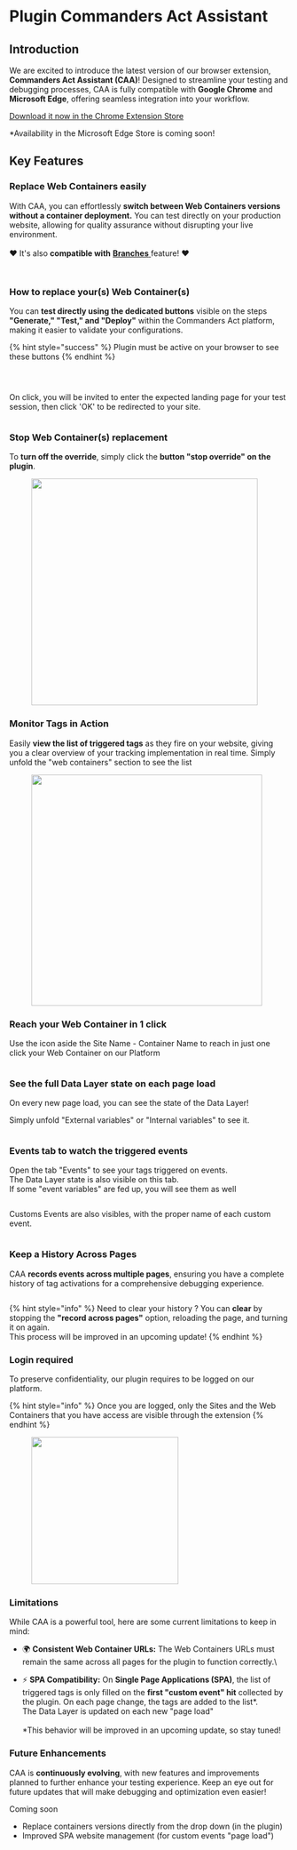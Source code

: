# Plugin Commanders Act Assistant

## Introduction

We are excited to introduce the latest version of our browser extension, **Commanders Act Assistant (CAA)**! Designed to streamline your testing and debugging processes, CAA is fully compatible with **Google Chrome** and **Microsoft Edge**, offering seamless integration into your workflow.

[Download it now in the Chrome Extension Store](https://chromewebstore.google.com/detail/commanders-act-assistant/lfaifjhjdolnpnlgeohohaalbeidhlpj)

\*Availability in the Microsoft Edge Store is coming soon!

## Key Features &#x20;

### Replace Web Containers easily

With CAA, you can effortlessly **switch between Web Containers versions without a container deployment.** You can test directly on your production website, allowing for quality assurance without disrupting your live environment.\
\
:heart: It's also **compatible with** [**Branches** ](../branches.md)feature! :heart:&#x20;

<figure><img src="../../../../../../../../.gitbook/assets/image (13).png" alt=""><figcaption></figcaption></figure>

<figure><img src="../../../../../../../../.gitbook/assets/Capture d&#x27;écran 2025-02-27 185120.png" alt=""><figcaption></figcaption></figure>

### How to replace your(s) Web Container(s)

You can **test directly using the dedicated buttons** visible on the steps **"Generate," "Test," and "Deploy"** within the Commanders Act platform, making it easier to validate your configurations.

{% hint style="success" %}
Plugin must be active on your browser to see these buttons
{% endhint %}

<figure><img src="../../../../../../../../.gitbook/assets/image (570).png" alt=""><figcaption></figcaption></figure>

<figure><img src="../../../../../../../../.gitbook/assets/image (571).png" alt=""><figcaption></figcaption></figure>

<figure><img src="../../../../../../../../.gitbook/assets/image (572).png" alt=""><figcaption></figcaption></figure>

On click, you will be invited to enter the expected landing page for your test session, then click 'OK' to be redirected to your site.

<figure><img src="../../../../../../../../.gitbook/assets/image (575).png" alt=""><figcaption></figcaption></figure>

### Stop Web Container(s) replacement&#x20;

To **turn off the override**, simply click the **button "stop override" on the plugin**.

<figure><img src="../../../../../../../../.gitbook/assets/image (1) (1) (1) (1).png" alt="" width="408"><figcaption></figcaption></figure>

### Monitor Tags in Action

Easily **view the list of triggered tags** as they fire on your website, giving you a clear overview of your tracking implementation in real time. Simply unfold the "web containers" section to see the list

<figure><img src="../../../../../../../../.gitbook/assets/image (603).png" alt="" width="416"><figcaption></figcaption></figure>

### Reach your Web Container in 1 click

Use the icon aside the Site Name - Container Name to reach in just one click your Web Container on our Platform

<figure><img src="../../../../../../../../.gitbook/assets/image (14).png" alt=""><figcaption></figcaption></figure>

### See the full Data Layer state on each page load

On every new page load, you can see the state of the Data Layer!

Simply unfold "External variables" or "Internal variables" to see it.

<figure><img src="../../../../../../../../.gitbook/assets/image (605).png" alt=""><figcaption></figcaption></figure>

### Events tab to watch the triggered events

Open the tab "Events" to see your tags triggered on events.\
The Data Layer state is also visible on this tab.\
If some "event variables" are fed up, you will see them as well

<figure><img src="../../../../../../../../.gitbook/assets/image (606).png" alt=""><figcaption></figcaption></figure>

Customs Events are also visibles, with the proper name of each custom event.

<figure><img src="../../../../../../../../.gitbook/assets/image (608).png" alt=""><figcaption></figcaption></figure>

### Keep a History Across Pages

CAA **records events across multiple pages**, ensuring you have a complete history of tag activations for a comprehensive debugging experience.

<figure><img src="../../../../../../../../.gitbook/assets/image (576).png" alt=""><figcaption></figcaption></figure>

{% hint style="info" %}
Need to clear your history ? You can **clear** by stopping the **"record across pages"** option, reloading the page, and turning it on again. \
This process will be improved in an upcoming update!
{% endhint %}

### Login required

To preserve confidentiality, our plugin requires to be logged on our platform.

{% hint style="info" %}
Once you are logged, only the Sites and the Web Containers that you have access are visible through the extension
{% endhint %}

<figure><img src="../../../../../../../../.gitbook/assets/image (12).png" alt="" width="265"><figcaption></figcaption></figure>

### Limitations

While CAA is a powerful tool, here are some current limitations to keep in mind:

* 🌍 **Consistent Web Container URLs:** The Web Containers URLs must remain the same across all pages for the plugin to function correctly.\

* ⚡ **SPA Compatibility:** On **Single Page Applications (SPA)**, the list of triggered tags is only filled on the **first "custom event" hit** collected by the plugin. On each page change, the tags are added to the list\*. \
  The Data Layer is updated on each new "page load"\
  \
  \*This behavior will be improved in an upcoming update, so stay tuned!

### Future Enhancements

CAA is **continuously evolving**, with new features and improvements planned to further enhance your testing experience. Keep an eye out for future updates that will make debugging and optimization even easier!

Coming soon

* Replace containers versions directly from the drop down (in the plugin)
* Improved SPA website management (for custom events "page load")







